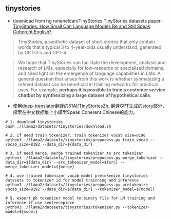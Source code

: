 ## tinystories
- download from hg roneneldan/TinyStories TinyStories datasets 
paper: [TinyStories: How Small Can Language Models Be and Still Speak Coherent English?](https://arxiv.org/pdf/2305.07759.pdf)
> TinyStories, a synthetic dataset of short stories that only contain words that a typical
3 to 4-year-olds usually understand, generated by GPT-3.5 and GPT-4.

> We hope that TinyStories can facilitate the development, analysis and research of LMs, especially for low-resource
or specialized domains, and shed light on the emergence of language capabilities in LMs. A general question that
arises from this work is whether synthesizing a refined dataset can be beneficial in training networks for practical
uses. For example, **perhaps it is possible to train a customer service chatbot by synthesizing a large dataset of hypothetical calls**.

- 使用[deep-translator](https://github.com/nidhaloff/deep-translator)翻译的[51AI/TinyStoriesZh](https://huggingface.co/datasets/52AI/TinyStoriesZh), 翻译GPT生成的story部分，探索在中文数据集上小模型Speak Coherent Chinese的能力。 


```shell
# 1. download tinystories
bash ./llama2/datasets/tinystories/download.sh

# 2. if need train tokenizer, train tokenizer vocab size=8196
python3 ./llama2/datasets/tinystories/prepocess.py train_vocab --vocab_size=8192 --data_dir=${data_dir}

# 3. if need merge, merge trained tokenizer to src tokenizer
python3 ./llama2/datasets/tinystories/prepocess.py merge_tokenizer --data_dir=${data_dir} --src_tokenizer_model=${src} --merge_tokenizer_model=${merge}

# 4. use trained tokenizer vocab model pretokenize tinystories datasets to tokenizer id for model trainning and inference
python3 ./llama2/datasets/tinystories/prepocess.py pretokenize --vocab_size=8192 --data_dir=${data_dir} --tokenizer_model=${model}

# 5. export pb tokenizer model to binary file for LM training and inference if use sentencepiece
python3 ./llama2/datasets/tinystories/tokenizer.py --tokenizer-model=${model}
```
